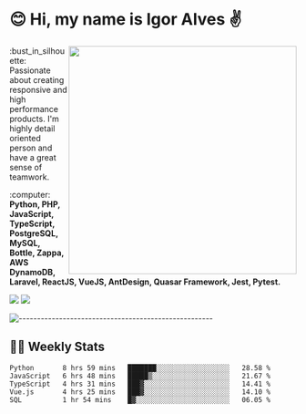 # :blush: Hi, my name is Igor Alves :v:

<img src="https://github-readme-stats.vercel.app/api?username=iguit0&show_icons=true&count_private=true&theme=onedark" min-width="400px" max-width="400px" width="400px" align="right" />

<p align="left"> 
  :bust_in_silhouette: Passionate about creating responsive and high performance products.
  I'm highly detail oriented person and have a great sense of teamwork.
</p>

<p align="left">
  :computer: <strong>Python, PHP, JavaScript, TypeScript, PostgreSQL, MySQL, Bottle, Zappa, AWS DynamoDB, Laravel, ReactJS, VueJS, AntDesign, Quasar Framework, Jest, Pytest.</strong>
</p>

<p align="left">
  <a href="https://www.linkedin.com/in/igor-lucio-alves" target="_blank" rel="noopener noreferrer" alt="LinkedIn">
  <img src="https://img.shields.io/badge/LinkedIn-0077B5?style=for-the-badge&logo=linkedin&logoColor=white" /></a>

  <a href="https://t.me/iguit0" target="_blank" rel="noopener noreferrer" alt="Telegram">
  <img src="https://img.shields.io/badge/Telegram-2CA5E0?style=for-the-badge&logo=telegram&logoColor=white" /></a>
</p>

![-----------------------------------------------------](https://raw.githubusercontent.com/andreasbm/readme/master/assets/lines/aqua.png)

## :man_technologist: Weekly Stats
<!--START_SECTION:waka-->
```text
Python       8 hrs 59 mins   ███████░░░░░░░░░░░░░░░░░░   28.58 % 
JavaScript   6 hrs 48 mins   █████▒░░░░░░░░░░░░░░░░░░░   21.67 % 
TypeScript   4 hrs 31 mins   ███▓░░░░░░░░░░░░░░░░░░░░░   14.41 % 
Vue.js       4 hrs 25 mins   ███▓░░░░░░░░░░░░░░░░░░░░░   14.10 % 
SQL          1 hr 54 mins    █▓░░░░░░░░░░░░░░░░░░░░░░░   06.05 % 
```
<!--END_SECTION:waka-->
